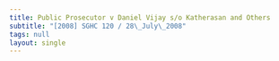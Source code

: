 ```yaml
---
title: Public Prosecutor v Daniel Vijay s/o Katherasan and Others
subtitle: "[2008] SGHC 120 / 28\_July\_2008"
tags: null
layout: single
---
```


